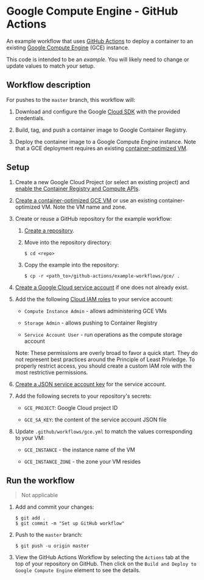 # Google Compute Engine - GitHub Actions

An example workflow that uses [GitHub Actions][actions] to deploy a container to
an existing [Google Compute Engine][gce] (GCE) instance.

This code is intended to be an _example_. You will likely need to change or
update values to match your setup.

## Workflow description

For pushes to the `master` branch, this workflow will:

1.  Download and configure the Google [Cloud SDK][sdk] with the provided
    credentials.

1.  Build, tag, and push a container image to Google Container Registry.

1.  Deploy the container image to a Google Compute Engine instance. Note that a
    GCE deployment requires an existing [container-optimized VM][create-vm].

## Setup

1.  Create a new Google Cloud Project (or select an existing project) and
    [enable the Container Registry and Compute APIs](https://console.cloud.google.com/flows/enableapi?apiid=containerregistry.googleapis.com,compute.googleapis.com).

1.  [Create a container-optimized GCE VM][create-vm] or use an existing
    container-optimized VM. Note the VM name and zone.

1.  Create or reuse a GitHub repository for the example workflow:

    1.  [Create a repository](https://help.github.com/en/github/creating-cloning-and-archiving-repositories/creating-a-new-repository).

    1.  Move into the repository directory:

        ```
        $ cd <repo>
        ```

    1.  Copy the example into the repository:

        ```
        $ cp -r <path_to>/github-actions/example-workflows/gce/ .
        ```

1.  [Create a Google Cloud service account][create-sa] if one does not already
    exist.

1.  Add the the following [Cloud IAM roles][roles] to your service account:

    - `Compute Instance Admin` - allows administering GCE VMs

    - `Storage Admin` - allows pushing to Container Registry

    - `Service Account User` - run operations as the compute storage account

    Note: These permissions are overly broad to favor a quick start. They do not
    represent best practices around the Principle of Least Privledge. To
    properly restrict access, you should create a custom IAM role with the most
    restrictive permissions.

1.  [Create a JSON service account key][create-key] for the service account.

1.  Add the following secrets to your repository's secrets:

    - `GCE_PROJECT`: Google Cloud project ID

    - `GCE_SA_KEY`: the content of the service account JSON file

1.  Update `.github/workflows/gce.yml` to match the values corresponding to your
    VM:

    - `GCE_INSTANCE` - the instance name of the VM

    - `GCE_INSTANCE_ZONE` - the zone your VM resides


## Run the workflow

> Not applicable

1.  Add and commit your changes:

    ```text
    $ git add .
    $ git commit -m "Set up GitHub workflow"
    ```

1.  Push to the `master` branch:

    ```text
    $ git push -u origin master
    ```

1.  View the GitHub Actions Workflow by selecting the `Actions` tab at the top
    of your repository on GitHub. Then click on the `Build and Deploy to Google
    Compute Engine` element to see the details.

[actions]: https://help.github.com/en/categories/
[gce]: https://cloud.google.com/compute
[create-sa]: https://cloud.google.com/iam/docs/creating-managing-service-accounts
[create-key]: https://cloud.google.com/iam/docs/creating-managing-service-account-keys
[create-vm]: https://cloud.google.com/container-optimized-os/docs/how-to/create-configure-instance
[sdk]: https://cloud.google.com/sdk
[secrets]: https://help.github.com/en/actions/automating-your-workflow-with-github-actions/creating-and-using-encrypted-secrets
[roles]: https://cloud.google.com/iam/docs/granting-roles-to-service-accounts#granting_access_to_a_service_account_for_a_resource
